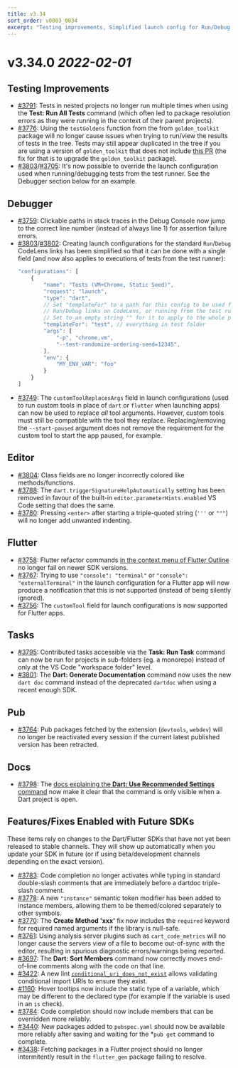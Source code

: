 ```yaml
---
title: v3.34
sort_order: v0003_0034
excerpt: "Testing improvements, Simplified launch config for Run/Debug CodeLens + Test Runner, ..."
---
```


# v3.34.0 *2022-02-01*

## Testing Improvements

- [#3791](https://github.com/Dart-Code/Dart-Code/issues/3791): Tests in nested projects no longer run multiple times when using the **Test: Run All Tests** command (which often led to package resolution errors as they were running in the context of their parent projects).
- [#3776](https://github.com/Dart-Code/Dart-Code/issues/3776): Using the `testGoldens` function from the from `golden_toolkit` package will no longer cause issues when trying to run/view the results of tests in the tree. Tests may still appear duplicated in the tree if you are using a version of `golden_toolkit` that does not include [this PR](https://github.com/eBay/flutter_glove_box/pull/140) (the fix for that is to upgrade the `golden_toolkit` package).
- [#3803](https://github.com/Dart-Code/Dart-Code/issues/3803)/[#3705](https://github.com/Dart-Code/Dart-Code/issues/3705): It's now possible to override the launch configuration used when running/debugging tests from the test runner. See the Debugger section below for an example.

## Debugger

- [#3759](https://github.com/Dart-Code/Dart-Code/issues/3759): Clickable paths in stack traces in the Debug Console now jump to the correct line number (instead of always line 1) for assertion failure errors.
- [#3803](https://github.com/Dart-Code/Dart-Code/issues/3803)/[#3802](https://github.com/Dart-Code/Dart-Code/issues/3802): Creating launch configurations for the standard `Run`/`Debug` CodeLens links has been simplified so that it can be done with a single field (and now also applies to executions of tests from the test runner):
	```js
	"configurations": [
		{
			"name": "Tests (VM+Chrome, Static Seed)",
			"request": "launch",
			"type": "dart",
			// Set "templateFor" to a path for this config to be used for all
			// Run/Debug links on CodeLens, or running from the test runner.
			// Set to an empty string "" for it to apply to the whole project.
			"templateFor": "test", // everything in test folder
			"args": [
				"-p", "chrome,vm",
				"--test-randomize-ordering-seed=12345",
			],
			"env": {
				"MY_ENV_VAR": "foo"
			}
		}
	]
	```
- [#3749](https://github.com/Dart-Code/Dart-Code/issues/3749): The `customToolReplacesArgs` field in launch configurations (used to run custom tools in place of `dart` or `flutter` when launching apps) can now be used to replace _all_ tool arguments. However, custom tools must still be compatible with the tool they replace. Replacing/removing the `--start-paused` argument does not remove the requirement for the custom tool to start the app paused, for example.

## Editor

- [#3804](https://github.com/Dart-Code/Dart-Code/issues/3804): Class fields are no longer incorrectly colored like methods/functions.
- [#3788](https://github.com/Dart-Code/Dart-Code/issues/3788): The `dart.triggerSignatureHelpAutomatically` setting has been removed in favour of the built-in `editor.parameterHints.enabled` VS Code setting that does the same.
- [#3780](https://github.com/Dart-Code/Dart-Code/issues/3780): Pressing `<enter>` after starting a triple-quoted string (`'''` or `"""`) will no longer add unwanted indenting.

## Flutter

- [#3758](https://github.com/Dart-Code/Dart-Code/issues/3758): Flutter refactor commands [in the context menu of Flutter Outline](https://dartcode.org/images/release_notes/v3.3/flutter_outline.png) no longer fail on newer SDK versions.
- [#3767](https://github.com/Dart-Code/Dart-Code/issues/3767): Trying to use `"console": "terminal"` or `"console": "externalTerminal"` in the launch configuration for a Flutter app will now produce a notification that this is not supported (instead of being silently ignored).
- [#3756](https://github.com/Dart-Code/Dart-Code/issues/3756): The `customTool` field for launch configurations is now supported for Flutter apps.

## Tasks

- [#3795](https://github.com/Dart-Code/Dart-Code/issues/3795): Contributed tasks accessible via the **Task: Run Task** command can now be run for projects in sub-folders (eg. a monorepo) instead of only at the VS Code "workspace folder" level.
- [#3801](https://github.com/Dart-Code/Dart-Code/issues/3801): The **Dart: Generate Documentation** command now uses the new `dart doc` command instead of the deprecated `dartdoc` when using a recent enough SDK.

## Pub

- [#3764](https://github.com/Dart-Code/Dart-Code/issues/3764): Pub packages fetched by the extension (`devtools`, `webdev`) will no longer be reactivated every session if the current latest published version has been retracted.

## Docs

- [#3798](https://github.com/Dart-Code/Dart-Code/issues/3798): The [docs explaining the **Dart: Use Recommended Settings** command](https://dartcode.org/docs/recommended-settings/) now make it clear that the command is only visible when a Dart project is open.

## Features/Fixes Enabled with Future SDKs

These items rely on changes to the Dart/Flutter SDKs that have not yet been released to stable channels. They will show up automatically when you update your SDK in future (or if using beta/development channels depending on the exact version).

- [#3783](https://github.com/Dart-Code/Dart-Code/issues/3783): Code completion no longer activates while typing in standard double-slash comments that are immediately before a dartdoc triple-slash comment.
- [#3778](https://github.com/Dart-Code/Dart-Code/issues/3778): A new `"instance"` semantic token modifier has been added to instance members, allowing them to be themed/colored separately to other symbols.
- [#3770](https://github.com/Dart-Code/Dart-Code/issues/3770): The **Create Method 'xxx'** fix now includes the `required` keyword for required named arguments if the library is null-safe.
- [#3761](https://github.com/Dart-Code/Dart-Code/issues/3761): Using analysis server plugins such as `cart_code_metrics` will no longer cause the servers view of a file to become out-of-sync with the editor, resulting in spurious diagnostic errors/warnings being reported.
- [#3697](https://github.com/Dart-Code/Dart-Code/issues/3697): The **Dart: Sort Members** command now correctly moves end-of-line comments along with the code on that line.
- [#3422](https://github.com/Dart-Code/Dart-Code/issues/3422): A new lint [`conditional_uri_does_not_exist`](https://dart-lang.github.io/linter/lints/conditional_uri_does_not_exist.html) allows validating conditional import URIs to ensure they exist.
- [#1160](https://github.com/Dart-Code/Dart-Code/issues/1160): Hover tooltips now include the static type of a variable, which may be different to the declared type (for example if the variable is used in an `is` check).
- [#3784](https://github.com/Dart-Code/Dart-Code/issues/3784): Code completion should now include members that can be overridden more reliably.
- [#3440](https://github.com/Dart-Code/Dart-Code/issues/3440): New packages added to `pubspec.yaml` should now be available more reliably after saving and waiting for the *`pub get` command to complete.
- [#3438](https://github.com/Dart-Code/Dart-Code/issues/3438): Fetching packages in a Flutter project should no longer intermitently result in the `flutter_gen` package failing to resolve.

